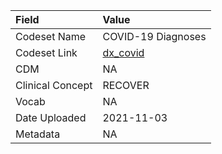 |Field            |Value              |
|:----------------|:------------------|
|Codeset Name     |COVID-19 Diagnoses |
|Codeset Link     |[dx_covid](https://github.com/PEDSnet/Variable-Dictionary/blob/main/condition/dx_covid.csv)|
|CDM              |NA                 |
|Clinical Concept |RECOVER            |
|Vocab            |NA                 |
|Date Uploaded    |2021-11-03         |
|Metadata         |NA                 |
